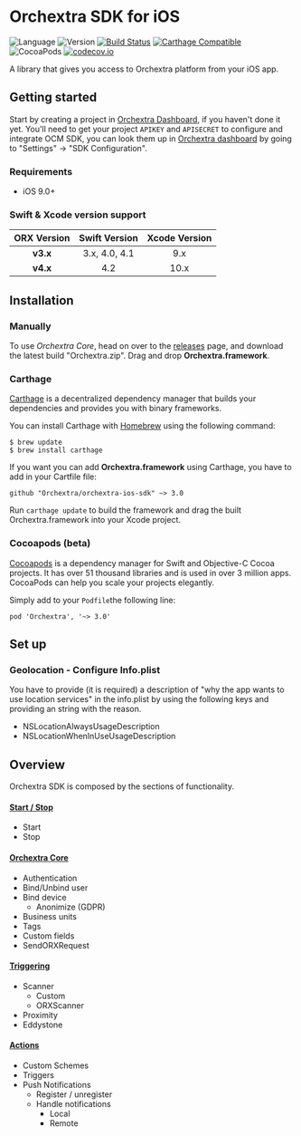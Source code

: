 # Orchextra SDK for iOS

![Language](https://img.shields.io/badge/Language-Swift-orange.svg)
![Version](https://img.shields.io/badge/version-4.0.2-blue.svg)
[![Build Status](https://travis-ci.org/Orchextra/orchextra-ios-sdk.svg?branch=master)](https://travis-ci.org/Orchextra/orchextra-ios-sdk)
[![Carthage Compatible](https://img.shields.io/badge/Carthage-compatible-4BC51D.svg?style=flat)](https://github.com/Carthage/Carthage)
![CocoaPods](https://img.shields.io/cocoapods/v/Orchextra.svg)
[![codecov.io](https://codecov.io/github/Orchextra/orchextra-ios-sdk/coverage.svg?branch=develop)](https://codecov.io/github/Orchextra/orchextra-ios-sdk?branch=master)

A library that gives you access to Orchextra platform from your iOS app.

## Getting started

Start by creating a project in [Orchextra Dashboard][dashboard], if you haven't done it yet. You'll need to get your project `APIKEY` and `APISECRET`  to configure and integrate OCM SDK, you can look them up in  [Orchextra dashboard][dashboard] by going to "Settings" -> "SDK Configuration".

### Requirements

* iOS 9.0+

### Swift & Xcode version support

| ORX Version | Swift Version | Xcode Version|
| :---: |:---:| :---:|
| **v3.x** | 3.x, 4.0, 4.1 | 9.x |
| **v4.x** | 4.2 | 10.x |

## Installation

### Manually

To use *Orchextra Core*, head on over to the [releases](https://github.com/Orchextra/orchextra-ios-sdk/releases) page, and download the latest build "Orchextra.zip". Drag and drop **Orchextra.framework**. 

### Carthage

[Carthage](https://github.com/Carthage/Carthage/blob/master/README.md) is a decentralized dependency manager that builds your dependencies and provides you with binary frameworks.

You can install Carthage with [Homebrew](https://brew.sh) using the following command:

```
$ brew update
$ brew install carthage
```

If you want you can add **Orchextra.framework** using Carthage, you have to add in your Cartfile file: 

 ```
github "Orchextra/orchextra-ios-sdk" ~> 3.0
 ``` 
 
Run `carthage update` to build the framework and drag the built Orchextra.framework into your Xcode project.
 
### Cocoapods (beta)

[Cocoapods](https://cocoapods.org) is a dependency manager for Swift and Objective-C Cocoa projects. It has over 51 thousand libraries and is used in over 3 million apps. CocoaPods can help you scale your projects elegantly.

Simply add to your `Podfile`the following line:

```
pod 'Orchextra', '~> 3.0'
```
 
## Set up

### Geolocation - Configure Info.plist
You have to provide (it is required) a description of "why the app wants to use location services" in the info.plist
by using the following keys and providing an string with the reason.

* NSLocationAlwaysUsageDescription
* NSLocationWhenInUseUsageDescription

## Overview

Orchextra SDK is composed by the sections of functionality.

#### **[Start / Stop](Documentation/Start_Stop.md)**
- Start
- Stop
  
#### **[Orchextra Core](Documentation/Core.md)**
- Authentication
- Bind/Unbind user
- Bind device
     * Anonimize (GDPR)
- Business units
- Tags
- Custom fields
- SendORXRequest

#### **[Triggering](Documentation/Triggering.md)**
- Scanner
  * Custom
  * ORXScanner
- Proximity
- Eddystone

#### **[Actions](Documentation/Actions.md)**
- Custom Schemes
- Triggers
- Push Notifications
	* Register / unregister
   * Handle notifications
       - Local
       - Remote


[dashboard]: https://dashboard.orchextra.io
